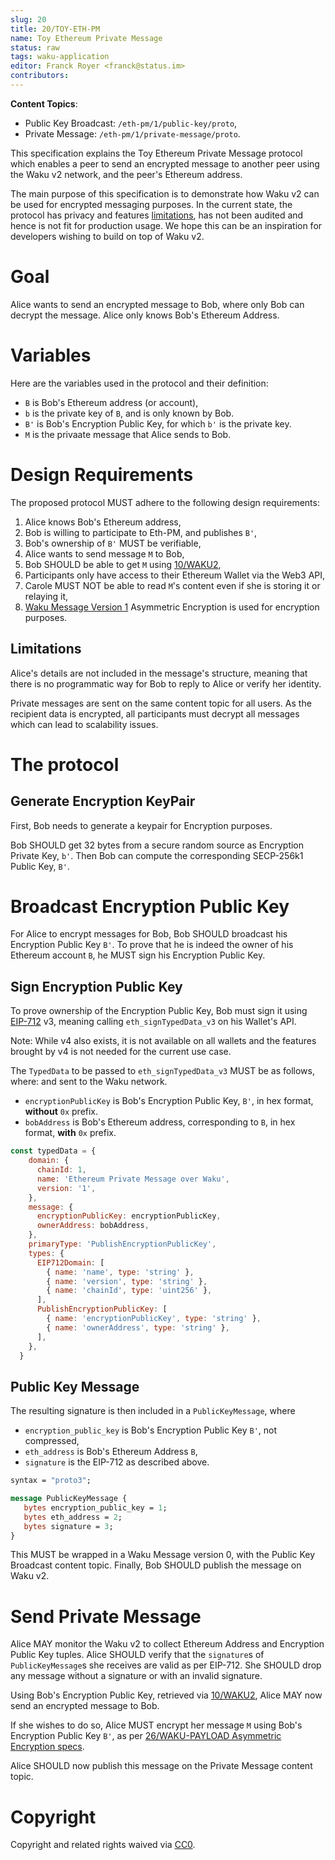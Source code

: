 ```yaml
---
slug: 20
title: 20/TOY-ETH-PM
name: Toy Ethereum Private Message
status: raw
tags: waku-application
editor: Franck Royer <franck@status.im>
contributors:
---
```


**Content Topics**:

- Public Key Broadcast: `/eth-pm/1/public-key/proto`,
- Private Message: `/eth-pm/1/private-message/proto`.

This specification explains the Toy Ethereum Private Message protocol
which enables a peer to send an encrypted message to another peer
using the Waku v2 network, and the peer's Ethereum address.

The main purpose of this specification is to demonstrate how Waku v2 can be used for encrypted messaging purposes.
In the current state, the protocol has privacy and features [limitations](#limitations), has not been audited
and hence is not fit for production usage.
We hope this can be an inspiration for developers wishing to build on top of Waku v2.

# Goal

Alice wants to send an encrypted message to Bob, where only Bob can decrypt the message.
Alice only knows Bob's Ethereum Address.

# Variables

Here are the variables used in the protocol and their definition:

- `B` is Bob's Ethereum address (or account),
- `b` is the private key of `B`, and is only known by Bob.
- `B'` is Bob's Encryption Public Key, for which `b'` is the private key.
- `M` is the privaate message that Alice sends to Bob.

# Design Requirements

The proposed protocol MUST adhere to the following design requirements:

1. Alice knows Bob's Ethereum address, 
2. Bob is willing to participate to Eth-PM, and publishes `B'`,
3. Bob's ownership of `B'` MUST be verifiable,
4. Alice wants to send message `M` to Bob,
5. Bob SHOULD be able to get `M` using [10/WAKU2](/spec/13),
6. Participants only have access to their Ethereum Wallet via the Web3 API,
7. Carole MUST NOT be able to read `M`'s content even if she is storing it or relaying it,
8. [Waku Message Version 1](/spec/26/) Asymmetric Encryption is used for encryption purposes.

## Limitations

Alice's details are not included in the message's structure,
meaning that there is no programmatic way for Bob to reply to Alice
or verify her identity.

Private messages are sent on the same content topic for all users.
As the recipient data is encrypted, all participants must decrypt all messages which can lead to scalability issues.

# The protocol

## Generate Encryption KeyPair

First, Bob needs to generate a keypair for Encryption purposes.

Bob SHOULD get 32 bytes from a secure random source as Encryption Private Key, `b'`.
Then Bob can compute the corresponding SECP-256k1 Public Key, `B'`.

# Broadcast Encryption Public Key

For Alice to encrypt messages for Bob,
Bob SHOULD broadcast his Encryption Public Key `B'`.
To prove that he is indeed the owner of his Ethereum account `B`, he MUST sign his Encryption Public Key.

## Sign Encryption Public Key

To prove ownership of the Encryption Public Key,
Bob must sign it using [EIP-712](https://eips.ethereum.org/EIPS/eip-712) v3,
meaning calling `eth_signTypedData_v3` on his Wallet's API.

Note: While v4 also exists,
it is not available on all wallets and the features brought by v4 is not needed for the current use case.

The `TypedData` to be passed to `eth_signTypedData_v3` MUST be as follows, where:
 and sent to the Waku network.
- `encryptionPublicKey` is Bob's Encryption Public Key, `B'`, in hex format, **without** `0x` prefix.
- `bobAddress` is Bob's Ethereum address, corresponding to `B`, in hex format, **with** `0x` prefix.

```js
const typedData = {
    domain: {
      chainId: 1,
      name: 'Ethereum Private Message over Waku',
      version: '1',
    },
    message: {
      encryptionPublicKey: encryptionPublicKey,
      ownerAddress: bobAddress,
    },
    primaryType: 'PublishEncryptionPublicKey',
    types: {
      EIP712Domain: [
        { name: 'name', type: 'string' },
        { name: 'version', type: 'string' },
        { name: 'chainId', type: 'uint256' },
      ],
      PublishEncryptionPublicKey: [
        { name: 'encryptionPublicKey', type: 'string' },
        { name: 'ownerAddress', type: 'string' },
      ],
    },
  }
```

## Public Key Message

The resulting signature is then included in a `PublicKeyMessage`, where

- `encryption_public_key` is Bob's Encryption Public Key `B'`, not compressed,
- `eth_address` is Bob's Ethereum Address `B`,
- `signature` is the EIP-712 as described above.

```protobuf
syntax = "proto3";

message PublicKeyMessage {
   bytes encryption_public_key = 1;
   bytes eth_address = 2;
   bytes signature = 3;
}
```

This MUST be wrapped in a Waku Message version 0, with the Public Key Broadcast content topic.
Finally, Bob SHOULD publish the message on Waku v2. 

# Send Private Message

Alice MAY monitor the Waku v2 to collect Ethereum Address and Encryption Public Key tuples.
Alice SHOULD verify that the `signature`s of `PublicKeyMessage`s she receives are valid as per EIP-712.
She SHOULD drop any message without a signature or with an invalid signature.

Using Bob's Encryption Public Key, retrieved via [10/WAKU2](/spec/13), Alice MAY now send an encrypted message to Bob.

If she wishes to do so, Alice MUST encrypt her message `M` using Bob's Encryption Public Key `B'`,
as per [26/WAKU-PAYLOAD Asymmetric Encryption specs](/spec/26/#asymmetric).

Alice SHOULD now publish this message on the Private Message content topic.

# Copyright

Copyright and related rights waived via [CC0](https://creativecommons.org/publicdomain/zero/1.0/).
